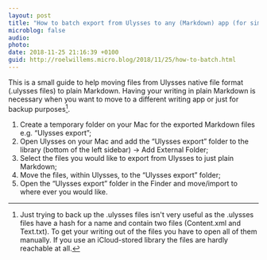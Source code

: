 ```yaml
---
layout: post
title: "How to batch export from Ulysses to any (Markdown) app (for simple notes without images)"
microblog: false
audio: 
photo: 
date: 2018-11-25 21:16:39 +0100
guid: http://roelwillems.micro.blog/2018/11/25/how-to-batch.html
---
```

This is a small guide to help moving files from Ulysses native file format (.ulysses files) to plain Markdown. Having your writing in plain Markdown is necessary when you want to move to a different writing app or just for backup purposes[^1].

1. Create a temporary folder on your Mac for the exported Markdown files e.g. “Ulysses export”;
2. Open Ulysses on your Mac and add the “Ulysses export” folder to the library (bottom of the left sidebar) → Add External Folder;
3. Select the files you would like to export from Ulysses to just plain Markdown;
4. Move the files, within Ulysses, to the “Ulysses export”  folder;
5. Open the “Ulysses export” folder in the Finder and move/import to where ever you would like.

[^1]: Just trying to back up the .ulysses files isn't very useful as the .ulysses files have a hash for a name and contain two files (Content.xml and Text.txt). To get your writing out of the files you have to open all of them manually. If you use an iCloud-stored library the files are hardly reachable at all.
